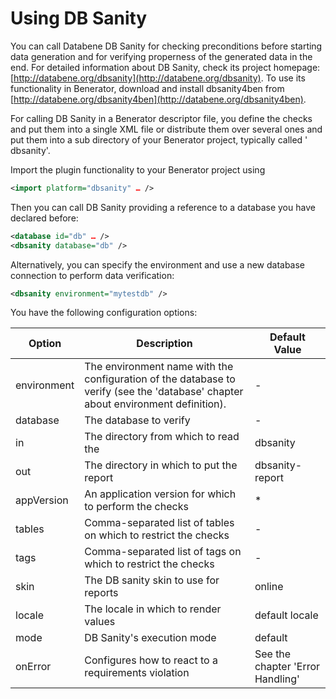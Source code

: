 # Using DB Sanity

You can call Databene DB Sanity for checking preconditions before starting data generation and for verifying properness of the generated data in the
end. For detailed information about DB Sanity, check its project homepage: [http://databene.org/dbsanity](http://databene.org/dbsanity). To use its
functionality in Benerator, download and install dbsanity4ben from [http://databene.org/dbsanity4ben](http://databene.org/dbsanity4ben).

For calling DB Sanity in a Benerator descriptor file, you define the checks and put them into a single XML file or distribute them over several ones
and put them into a sub directory of your Benerator project, typically called '
dbsanity'.

Import the plugin functionality to your Benerator project using

``` xml
<import platform="dbsanity" … />
```

Then you can call DB Sanity providing a reference to a database you have declared before:

``` xml
<database id="db" … />
<dbsanity database="db" />
```

Alternatively, you can specify the environment and use a new database connection to perform data verification:

```xml
<dbsanity environment="mytestdb" />
```

You have the following configuration options:

| Option | Description | Default Value |
| --- | --- | --- |
| environment | The environment name with the configuration of the database to verify (see the 'database' chapter about environment definition). | - |
| database | The database to verify | - |
| in | The directory from which to read the | dbsanity |
| out | The directory in which to put the report | dbsanity-report |
| appVersion | An application version for which to perform the checks | * |
| tables | Comma-separated list of tables on which to restrict the checks | - |
| tags | Comma-separated list of tags on which to restrict the checks | - |
| skin | The DB sanity skin to use for reports | online |
| locale | The locale in which to render values | default locale |
| mode | DB Sanity's execution mode | default |
| onError | Configures how to react to a requirements violation | See the chapter 'Error Handling' |